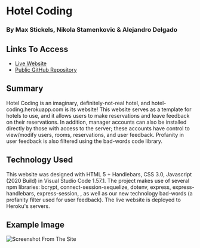 # Hotel Coding
### By Max Stickels, Nikola Stamenkovic & Alejandro Delgado
## Links To Access
* [Live Website](https://hotel-coding.herokuapp.com/)
* [Public GitHub Repository](https://github.com/maxwellstickels/hotel-reservations/)

## Summary
Hotel Coding is an imaginary, definitely-not-real hotel, and hotel-coding.herokuapp.com is its website! This website serves as a template for hotels to use, and it allows users to make reservations and leave feedback on their reservations. In addition, manager accounts can also be installed directly by those with access to the server; these accounts have control to view/modify users, rooms, reservations, and user feedback. Profanity in user feedback is also filtered using the bad-words code library.

## Technology Used

This website was designed with HTML 5 + Handlebars, CSS 3.0, Javascript (2020 Build) in Visual Studio Code 1.57.1. The project makes use of several npm libraries: bcrypt, connect-session-sequelize, dotenv, express, express-handlebars, express-session, , as well as our new technology bad-words (a profanity filter used for user feedback). The live website is deployed to Heroku's servers.

## Example Image
![Screenshot From The Site](https://github.com/maxwellstickels/hotel-reservations/blob/main/public/fullsitescreenshot.PNG)